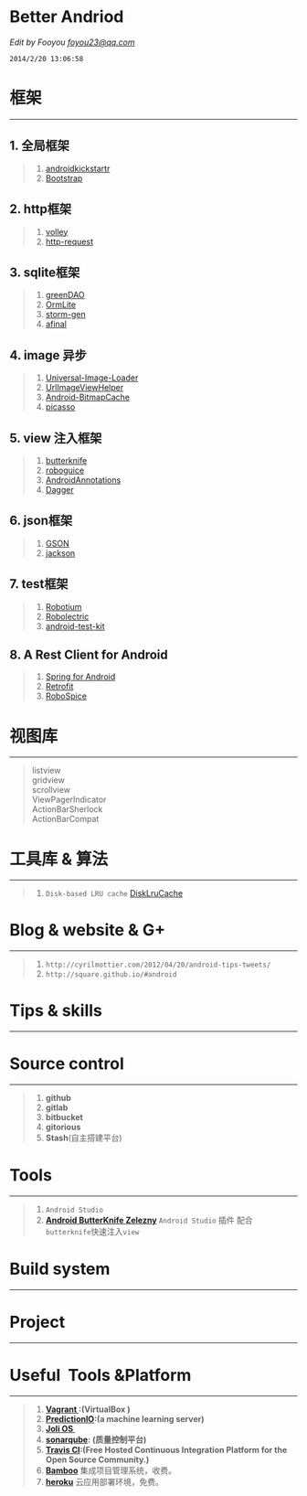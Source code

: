 <!DOCTYPE html>
<html>
<head>
<meta charset="utf-8">
<title>BetterAndroid .md</title>
<link rel="stylesheet" href="https://stackedit.io/res-min/themes/base.css" />
<script type="text/javascript" src="https://stackedit.io/libs/MathJax/MathJax.js?config=TeX-AMS_HTML"></script>
</head>
<body><div class="container"><h1 id="better-andriod">Better Andriod</h1>

<p><em>Edit by Fooyou  <a href="mailto:foyou23@qq.com">foyou23@qq.com</a></em>  </p>

<pre><code>2014/2/20 13:06:58 
</code></pre>

<h1 id="框架">框架</h1>

<hr>

<h2 id="1-全局框架">1. 全局框架 </h2>

<blockquote>
  <ol>
  <li><a href="http://androidkickstartr.com/">androidkickstartr</a> </li>
  <li><a href="http://www.androidbootstrap.com/">Bootstrap</a></li>
  </ol>
</blockquote>

<h2 id="2-http框架">2. http框架  </h2>

<blockquote>
  <ol>
  <li><a href="https://android.googlesource.com/platform/frameworks/volley/">volley</a>  </li>
  <li><a href="https://github.com/kevinsawicki/http-request">http-request</a></li>
  </ol>
</blockquote>

<h2 id="3-sqlite框架">3. sqlite框架</h2>

<blockquote>
  <ol>
  <li><a href="http://greendao-orm.com/">greenDAO</a></li>
  <li><a href="http://ormlite.com/sqlite_java_android_orm.shtml">OrmLite</a></li>
  <li><a href="https://code.google.com/p/storm-gen/">storm-gen</a></li>
  <li><a href="https://github.com/yangfuhai/afinal">afinal</a></li>
  </ol>
</blockquote>

<h2 id="4-image-异步">4. image 异步</h2>

<blockquote>
  <ol>
  <li><a href="https://github.com/nostra13/Android-Universal-Image-Loader">Universal-Image-Loader</a>  </li>
  <li><a href="https://github.com/koush/UrlImageViewHelper">UrlImageViewHelper</a>   </li>
  <li><a href="">Android-BitmapCache</a></li>
  <li><a href="http://square.github.io/picasso/">picasso</a></li>
  </ol>
</blockquote>

<h2 id="5-view-注入框架">5. view 注入框架</h2>

<blockquote>
  <ol>
  <li><a href="https://github.com/JakeWharton/butterknife">butterknife</a></li>
  <li><a href="https://code.google.com/p/roboguice/wiki/InjectView">roboguice</a></li>
  <li><a href="http://androidannotations.org/">AndroidAnnotations</a></li>
  <li><a href="http://square.github.io/dagger/">Dagger</a></li>
  </ol>
</blockquote>

<h2 id="6-json框架">6. json框架</h2>

<blockquote>
  <ol>
  <li><a href="https://code.google.com/p/google-gson/">GSON</a>  </li>
  <li><a href="http://jackson.codehaus.org/">jackson</a></li>
  </ol>
</blockquote>

<h2 id="7-test框架">7. test框架</h2>

<blockquote>
  <ol>
  <li><a href="https://code.google.com/p/robotium/">Robotium</a></li>
  <li><a href="https://github.com/robolectric/robolectric">Robolectric</a></li>
  <li><a href="https://code.google.com/p/android-test-kit/">android-test-kit</a> </li>
  </ol>
</blockquote>

<h2 id="8-a-rest-client-for-android">8. A Rest Client for Android</h2>

<blockquote>
  <ol>
  <li><a href="http://projects.spring.io/spring-android/">Spring for Android</a></li>
  <li><a href="http://square.github.io/retrofit/">Retrofit</a></li>
  <li><a href="https://github.com/teze/robospice">RoboSpice</a></li>
  </ol>
</blockquote>

<h1 id="视图库">视图库</h1>

<hr>

<blockquote>
  <p>listview <br>
  gridview <br>
  scrollview <br>
  ViewPagerIndicator <br>
  ActionBarSherlock <br>
  ActionBarCompat  </p>
</blockquote>

<h1 id="工具库-算法">工具库 &amp; 算法</h1>

<hr>

<blockquote>
  <ol>
  <li><code>Disk-based LRU cache</code> <a href="">DiskLruCache</a>  </li>
  </ol>
</blockquote>

<h1 id="blog-website-g">Blog &amp; website &amp; G+</h1>

<hr>

<blockquote>
  <ol>
  <li><code>http://cyrilmottier.com/2012/04/20/android-tips-tweets/</code></li>
  <li><code>http://square.github.io/#android</code></li>
  </ol>
</blockquote>

<h1 id="tips-skills">Tips &amp; skills</h1>

<hr>

<h1 id="source-control">Source control</h1>

<hr>

<blockquote>
  <ol>
  <li><strong>github</strong>  </li>
  <li><strong>gitlab</strong></li>
  <li><strong>bitbucket</strong>  </li>
  <li><strong>gitorious</strong></li>
  <li><strong>Stash</strong>(自主搭建平台)</li>
  </ol>
</blockquote>

<h1 id="tools">Tools</h1>

<hr>

<blockquote>
  <ol>
  <li><code>Android Studio</code></li>
  <li><a href="https://github.com/inmite/android-butterknife-zelezny"><strong>Android ButterKnife Zelezny</strong></a>  <code>Android Studio</code> 插件 配合 <code>butterknife</code>快速注入<code>view</code></li>
  </ol>
</blockquote>

<h1 id="build-system">Build system</h1>

<hr>

<h1 id="project">Project</h1>

<hr>

<h1 id="useful-tools-platform">Useful &nbsp;Tools &amp;Platform</h1>

<hr>

<blockquote>
  <ol>
  <li><strong><a href="">Vagrant </a>:(VirtualBox )</strong></li>
  <li><strong><a href="https://github.com/jfeinstein10/PredictionIO">PredictionIO</a>:(a machine learning server)</strong></li>
  <li><strong><a href="">Joli OS&nbsp;</a></strong></li>
  <li><strong><a href="http://www.sonarqube.org/">sonarqube</a>: (质量控制平台)</strong></li>
  <li><strong><a href="https://travis-ci.org">Travis CI</a>:(Free Hosted Continuous Integration Platform for the Open Source Community.)</strong></li>
  <li><strong><a href="https://www.atlassian.com/software/bamboo">Bamboo</a></strong> 集成项目管理系统，收费。 </li>
  <li><strong><a href="https://heroku.com/">heroku</a></strong> 云应用部署环境，免费。</li>
  </ol>
</blockquote></div></body>
</html>